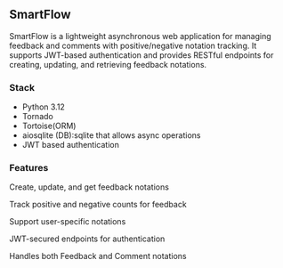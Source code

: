 ## SmartFlow
SmartFlow is a lightweight asynchronous web application for managing feedback and comments with positive/negative notation tracking. It supports JWT-based authentication and provides RESTful endpoints for creating, updating, and retrieving feedback notations.

### Stack
- Python 3.12
- Tornado
- Tortoise(ORM)
- aiosqlite (DB):sqlite that allows async operations
- JWT based authentication

### Features
Create, update, and get feedback notations

Track positive and negative counts for feedback

Support user-specific notations

JWT-secured endpoints for authentication

Handles both Feedback and Comment notations



